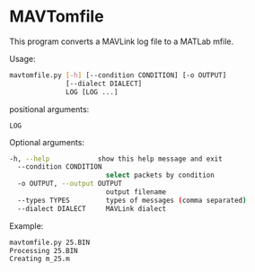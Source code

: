 # MAVTomfile
This program converts a MAVLink log file to a MATLab mfile.

Usage:
```bash
mavtomfile.py [-h] [--condition CONDITION] [-o OUTPUT]                  [--types TYPES]
              [--dialect DIALECT]
              LOG [LOG ...]
```


positional arguments:
```
LOG
```

Optional arguments:
```bash
-h, --help            show this help message and exit
  --condition CONDITION
                        select packets by condition
  -o OUTPUT, --output OUTPUT
                        output filename
  --types TYPES         types of messages (comma separated)
  --dialect DIALECT     MAVLink dialect
```

Example:
```bash
mavtomfile.py 25.BIN
Processing 25.BIN
Creating m_25.m
```
